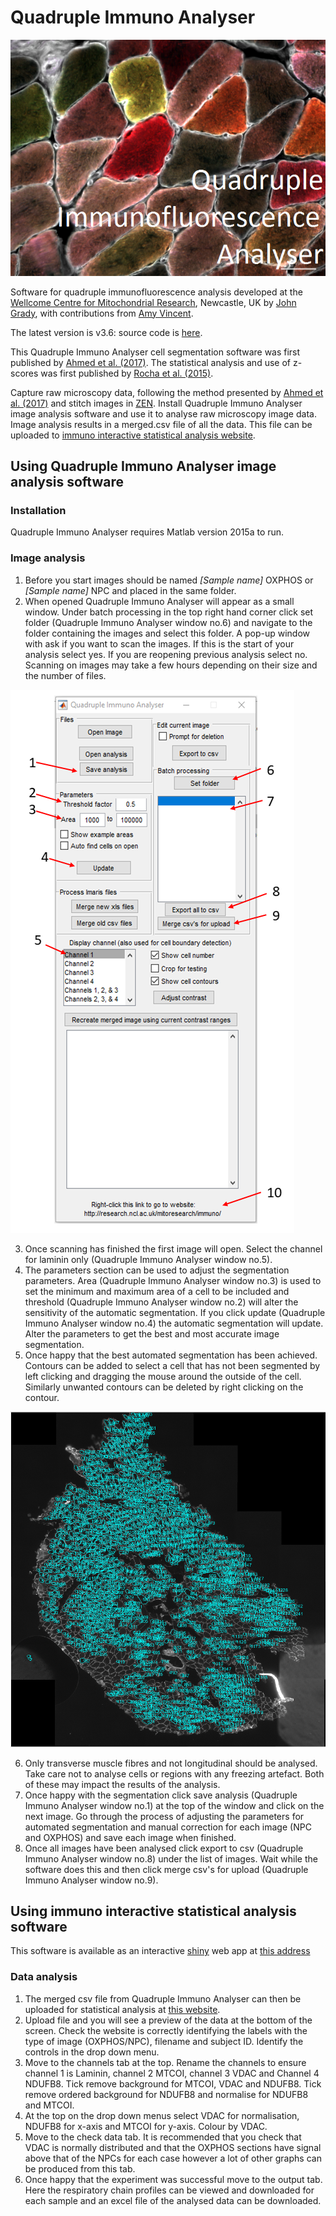 # Quadruple Immuno Analyser
![Raw quadruple immuno data](image_analysis/splash.png?raw=true)

Software for quadruple immunofluorescence analysis developed at the [Wellcome Centre for Mitochondrial Research](http://www.newcastle-mitochondria.com/), Newcastle, UK by [John Grady](https://www.researchgate.net/profile/John_Grady2), with contributions from [Amy Vincent](http://www.newcastle-mitochondria.com/amy-vincent/).

The latest version is v3.6: source code is [here](https://github.com/CnrLwlss/quad_immuno/releases/tag/v3.6).

This Quadruple Immuno Analyser cell segmentation software was first published by [Ahmed et al. (2017)](https://www.nature.com/articles/s41598-017-14623-2). The statistical analysis and use of z-scores was first published by [Rocha et al. (2015)](https://www.nature.com/articles/srep15037).

Capture raw microscopy data, following the method presented by [Ahmed et al. (2017)](https://www.nature.com/articles/s41598-017-14623-2) and stitch images in [ZEN](https://www.zeiss.com/microscopy/int/products/microscope-software/zen/image-analysis.html).  Install Quadruple Immuno Analyser image analysis software and use it to analyse raw microscopy image data.  Image analysis results in a merged.csv file of all the data.  This file can be uploaded to [immuno interactive statistical analysis website](http://mito.ncl.ac.uk/immuno//).

## Using Quadruple Immuno Analyser image analysis software

### Installation

Quadruple Immuno Analyser requires Matlab version 2015a to run.

### Image analysis
1.	Before you start images should be named *[Sample name]* OXPHOS or *[Sample name]* NPC and placed in the same folder.
2.	When opened Quadruple Immuno Analyser will appear as a small window. Under batch processing in the top right hand corner click set folder (Quadruple Immuno Analyser window no.6) and navigate to the folder containing the images and select this folder. A pop-up window with ask if you want to scan the images. If this is the start of your analysis select yes. If you are reopening previous analysis select no. Scanning on images may take a few hours depending on their size and the number of files.

![Screenshot QuadImmunoAnalyser](image_directory/snap.png?raw=true)

3.	Once scanning has finished the first image will open. Select the channel for laminin only (Quadruple Immuno Analyser window no.5).
4.	The parameters section can be used to adjust the segmentation parameters. Area (Quadruple Immuno Analyser window no.3) is used to set the minimum and maximum area of a cell to be included and threshold (Quadruple Immuno Analyser window no.2) will alter the sensitivity of the automatic segmentation. If you click update (Quadruple Immuno Analyser window no.4) the automatic segmentation will update. Alter the parameters to get the best and most accurate image segmentation.
5.	Once happy that the best automated segmentation has been achieved. Contours can be added to select a cell that has not been segmented by left clicking and dragging the mouse around the outside of the cell. Similarly unwanted contours can be deleted by right clicking on the contour.

![Screenshot section analysis](image_directory/capture.png?raw=true)

6.  Only transverse muscle fibres and not longitudinal should be analysed. Take care not to analyse cells or regions with any freezing artefact. Both of these may impact the results of the analysis.
7.	Once happy with the segmentation click save analysis (Quadruple Immuno Analyser window no.1) at the top of the window and click on the next image. Go through the process of adjusting the parameters for automated segmentation and manual correction for each image (NPC and OXPHOS) and save each image when finished.
8.	Once all images have been analysed click export to csv (Quadruple Immuno Analyser window no.8) under the list of images. Wait while the software does this and then click merge csv's for upload (Quadruple Immuno Analyser window no.9).

## Using immuno interactive statistical analysis software

This software is available as an interactive [shiny](https://shiny.rstudio.com/) web app at [this address](http://mito.ncl.ac.uk/immuno/)

### Data analysis
1.  The merged csv file from Quadruple Immuno Analyser can then be uploaded for statistical analysis at [this website](http://mito.ncl.ac.uk/immuno/).
2.	Upload file and you will see a preview of the data at the bottom of the screen. Check the website is correctly identifying the labels with the type of image (OXPHOS/NPC), filename and subject ID. Identify the controls in the drop down menu.
3.	Move to the channels tab at the top. Rename the channels to ensure channel 1 is Laminin, channel 2 MTCOI, channel 3 VDAC and Channel 4 NDUFB8.  Tick remove background for MTCOI, VDAC and NDUFB8. Tick remove ordered background for NDUFB8 and normalise for NDUFB8 and MTCOI.
4.	At the top on the drop down menus select VDAC for normalisation, NDUFB8 for x-axis and MTCOI for y-axis. Colour by VDAC.
5.	Move to the check data tab. It is recommended that you check that VDAC is normally distributed and that the OXPHOS sections have signal above that of the NPCs for each case however a lot of other graphs can be produced from this tab.
6.	Once happy that the experiment was successful move to the output tab. Here the respiratory chain profiles can be viewed and downloaded for each sample and an excel file of the analysed data can be downloaded.
